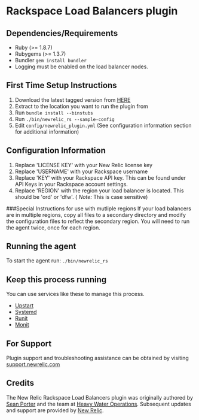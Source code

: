 # Rackspace Load Balancers plugin

## Dependencies/Requirements
* Ruby (>= 1.8.7)
* Rubygems (>= 1.3.7)
* Bundler `gem install bundler`
* Logging must be enabled on the load balancer nodes.

## First Time Setup Instructions
1. Download the latest tagged version from [HERE](https://github.com/newrelic-platform/newrelic_rackspace_load_balancers_plugin/tags)
2. Extract to the location you want to run the plugin from
3. Run `bundle install --binstubs`
4. Run `./bin/newrelic_rs --sample-config`
5. Edit `config/newrelic_plugin.yml` (See configuration information section for additional information)

## Configuration Information
1. Replace 'LICENSE KEY' with your New Relic license key
2. Replace 'USERNAME' with your Rackspace username
3. Replace 'KEY' with your Rackspace API key. This can be found under API Keys in your Rackspace account settings.
4. Replace 'REGION' with the region your load balancer is located. This should be 'ord' or 'dfw'. ( *Note:* This is case sensitive)

###Special Instructions for use with mutliple regions
If your load balancers are in multiple regions, copy all files to a secondary directory and modify the configuration files to reflect the secondary region. You will need to run the agent twice, once for each region.

## Running the agent

To start the agent run: `./bin/newrelic_rs`

## Keep this process running
You can use services like these to manage this process. 
- [Upstart](http://upstart.ubuntu.com/)
- [Systemd](http://www.freedesktop.org/wiki/Software/systemd/)
- [Runit](http://smarden.org/runit/)
- [Monit](http://mmonit.com/monit/)

## For Support
Plugin support and troubleshooting assistance can be obtained by visiting [support.newrelic.com](https://support.newrelic.com)

## Credits
The New Relic Rackspace Load Balancers plugin was originally authored by [Sean Porter](https://github.com/portertech) and the team at [Heavy Water Operations](http://hw-ops.com/). Subsequent updates and support are provided by [New Relic](http://newrelic.com/platform).
